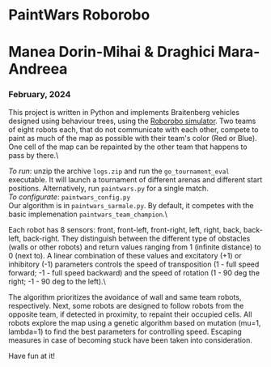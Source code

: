 # PaintWars Roborobo

# Manea Dorin-Mihai & Draghici Mara-Andreea

### February, 2024

This project is written in Python and implements Braitenberg vehicles designed
using behaviour trees, using the [Roborobo simulator](https://github.com/nekonaute/SU-LU3IN025-robots/).
Two teams of eight robots each, that do not communicate with each other,
compete to paint as much of the map as possible with their team's color (Red or
Blue). One cell of the map can be repainted by the other team that happens to
pass by there.\\

*To run*: unzip the archive `logs.zip` and run the `go_tournament_eval`
executable. It will launch a tournament of different arenas and different start
positions. Alternatively, run `paintwars.py` for a single match.\
*To configurate*: `paintwars_config.py`\
Our algorithm is in `paintwars_sarmale.py`. By default, it competes with the
basic implemenation `paintwars_team_champion`.\\

Each robot has 8 sensors: front, front-left, front-right, left, right, back,
back-left, back-right. They distinguish between the different type of obstacles
(walls or other robots) and return values ranging from 1 (infinite distance) to
0 (next to). A linear combination of these values and excitatory (+1) or
inhibitory (-1) parameters controls the speed of transposition (1 - full speed
forward; -1 - full speed backward) and the speed of rotation (1 - 90 deg the
right; -1 - 90 deg to the left).\\

The algorithm prioritizes the avoidance of wall and same team robots,
respectively. Next, some robots are designed to follow robots from the opposite
team, if detected in proximity, to repaint their occupied cells. All robots
explore the map using a genetic algorithm based on mutation (mu=1, lambda=1) to
find the best parameters for controlling speed. Escaping measures in case of
becoming stuck have been taken into consideration.

Have fun at it!
